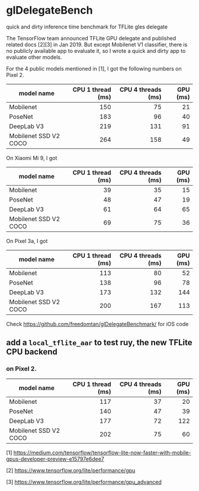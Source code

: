 # glDelegateBench
quick and dirty inference time benchmark for TFLite gles delegate

The TensorFlow team announced TFLite GPU delegate and published related docs [2][3] in Jan 2019. But except Mobilenet V1 classifier, there is no publicly available app to evaluate it, so I wrote a quick and dirty app to evaluate other models.

For the 4 public models mentioned in [1], I got the following numbers on Pixel 2.

|model name|CPU 1 thread (ms)|CPU 4 threads (ms) |GPU (ms)|
|----------|------------:|-------------:|---:|
|Mobilenet | 150 | 75 | 21 |
|PoseNet   | 183 | 96 | 40 |
|DeepLab V3| 219 | 131 | 91 |
|Mobilenet SSD V2 COCO| 264 | 158 | 49 |

On Xiaomi Mi 9, I got

|model name|CPU 1 thread (ms)|CPU 4 threads (ms) |GPU (ms)|
|----------|------------:|-------------:|---:|
|Mobilenet | 39 | 35 | 15 |
|PoseNet   | 48 | 47 | 19 |
|DeepLab V3| 61 | 64 | 65 |
|Mobilenet SSD V2 COCO| 69 | 75 | 36 |

On Pixel 3a, I got

|model name|CPU 1 thread (ms)|CPU 4 threads (ms) |GPU (ms)|
|----------|------------:|-------------:|---:|
|Mobilenet | 113 | 80 | 52 |
|PoseNet   | 138 | 96 | 78 |
|DeepLab V3| 173 | 132 | 144 |
|Mobilenet SSD V2 COCO| 200 | 167 | 113 |


Check https://github.com/freedomtan/glDelegateBenchmark/ for iOS code

## add a `local_tflite_aar` to test ruy, the new TFLite CPU backend
### on Pixel 2.

|model name|CPU 1 thread (ms)|CPU 4 threads (ms) |GPU (ms)|
|----------|------------:|-------------:|---:|
|Mobilenet | 117 | 37 | 20 |
|PoseNet   | 140 | 47 | 39 |
|DeepLab V3| 177 | 72 | 122 |
|Mobilenet SSD V2 COCO| 202 | 75 | 60 |


[1] https://medium.com/tensorflow/tensorflow-lite-now-faster-with-mobile-gpus-developer-preview-e15797e6dee7

[2] https://www.tensorflow.org/lite/performance/gpu

[3] https://www.tensorflow.org/lite/performance/gpu_advanced
